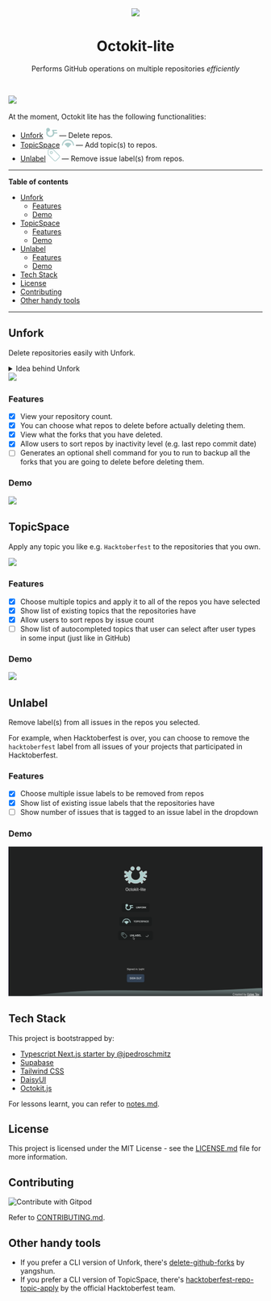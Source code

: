 <div align='center'>
    <img width='160' src='public/logo.png' />
    <h1>Octokit-lite</h1>
    <p>Performs GitHub operations on multiple repositories <i>efficiently</i></p>
    <br />
  <a href="https://gitpod.io/github.com/lyqht/Octokit-lite/">
  </a>
</div>

<a href="https://discord.gg/7y6RXemP"><img src="https://badgen.net/badge/icon/Discord?icon=discord&label" /></a>

At the moment, Octokit lite has the following functionalities:
- [Unfork](#unfork) <img width='24' src='public/app_icons/unfork_logo.svg' /> — Delete repos.
- [TopicSpace](#topicspace) <img width='24' src='public/app_icons/topicspace_logo.svg' /> — Add topic(s) to repos.
- [Unlabel](#unlabel) <img width='24' src='public/app_icons/unlabel_logo.svg' /> — Remove issue label(s) from repos.
---

**Table of contents**

- [Unfork](#unfork)
  - [Features](#features)
  - [Demo](#demo)
- [TopicSpace](#topicspace)
  - [Features](#features-1)
  - [Demo](#demo-1)
- [Unlabel](#unlabel)
  - [Features](#features-2)
  - [Demo](#demo-2)
- [Tech Stack](#tech-stack)
- [License](#license)
- [Contributing](#contributing)
- [Other handy tools](#other-handy-tools)

---


## Unfork

Delete repositories easily with Unfork.

<details><summary>Idea behind Unfork</summary>

GitHub forks tend to be created for the following reasons:
1. Following tutorials 📖
2. Contributing to open source projects (especially during [Hacktoberfest](https://hacktoberfest.com/)!) 💻
3. GitHub automatically forking stuff for you when you just wanted to view the source code for a particular file of a project 😆

After months and years, usually these forks still stay in your repository — and that's because of how _inconvenient_ it is to identify and delete the many forks that you have made.

Unfork helps you to solve that problem **easily** ✨
</details>

<img src='screenshots/unfork_preview.png' width='400' />

### Features

- [x] View your repository count.
- [x] You can choose what repos to delete before actually deleting them.
- [x] View what the forks that you have deleted.
- [x] Allow users to sort repos by inactivity level (e.g. last repo commit date)
- [ ] Generates an optional shell command for you to run to backup all the forks that you are going to delete before deleting them.

### Demo

![](screenshots/Octokitlite-Unfork-Demo.gif)

## TopicSpace

Apply any topic you like e.g. `Hacktoberfest` to the repositories that you own.

<img src='screenshots/topicspace_preview.png' />

### Features
 
- [x] Choose multiple topics and apply it to all of the repos you have selected
- [x] Show list of existing topics that the repositories have
- [x] Allow users to sort repos by issue count
- [ ] Show list of autocompleted topics that user can select after user types in some input (just like in GitHub)

### Demo

![](screenshots/Octokitlite-TopicSpace-Demo.gif)

## Unlabel

Remove label(s) from all issues in the repos you selected. 

For example, when Hacktoberfest is over, you can choose to remove the `hacktoberfest` label from all issues of your projects that participated in Hacktoberfest.

### Features

- [x] Choose multiple issue labels to be removed from repos
- [x] Show list of existing issue labels that the repositories have
- [ ] Show number of issues that is tagged to an issue label in the dropdown

### Demo

![](screenshots/Octokitlite-Unlabel-demo.gif)

## Tech Stack

This project is bootstrapped by:
- [Typescript Next.js starter by @jpedroschmitz](https://github.com/jpedroschmitz/typescript-nextjs-starter)
- [Supabase](https://github.com/supabase/supabase/)
- [Tailwind CSS](https://tailwindcss.com/)
- [DaisyUI](https://github.com/saadeghi/daisyui)
- [Octokit.js](https://github.com/octokit/octokit.js/)

For lessons learnt, you can refer to [notes.md](notes.md).

## License

This project is licensed under the MIT License - see the [LICENSE.md](LICENSE.md) file for more information.

## Contributing

<img
  src="https://img.shields.io/badge/Contribute%20with-Gitpod-908a85?logo=gitpod"
  alt="Contribute with Gitpod"
/>

Refer to [CONTRIBUTING.md](CONTRIBUTING.md).

## Other handy tools

- If you prefer a CLI version of Unfork, there's [delete-github-forks](https://github.com/yangshun/delete-github-forks) by yangshun.
- If you prefer a CLI version of TopicSpace, there's [hacktoberfest-repo-topic-apply](https://github.com/Hacktoberfest/hacktoberfest-repo-topic-apply) by the official Hacktoberfest team.
